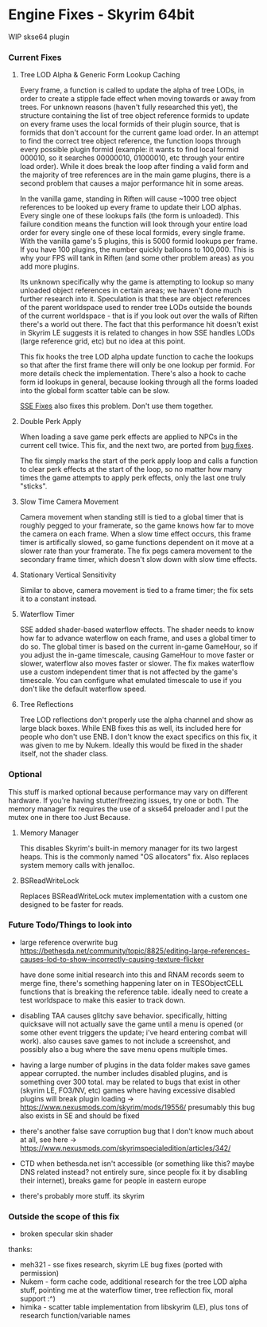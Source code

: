# Engine Fixes - Skyrim 64bit

WIP skse64 plugin

### Current Fixes

1. Tree LOD Alpha & Generic Form Lookup Caching

   Every frame, a function is called to update the alpha of tree LODs, in order to create a stipple fade effect when moving towards or away from trees. For unknown reasons (haven't fully researched this yet), the structure containing the list of tree object reference formids to update on every frame uses the local formids of their plugin source, that is formids that don't account for the current game load order. In an attempt to find the correct tree object reference, the function loops through every possible plugin formid (example: it wants to find local formid 000010, so it searches 00000010, 01000010, etc through your entire load order). While it does break the loop after finding a valid form and the majority of tree references are in the main game plugins, there is a second problem that causes a major performance hit in some areas.

   In the vanilla game, standing in Riften will cause ~1000 tree object references to be looked up every frame to update their LOD alphas. Every single one of these lookups fails (the form is unloaded). This failure condition means the function will look through your entire load order for every single one of these local formids, every single frame. With the vanilla game's 5 plugins, this is 5000 formid lookups per frame. If you have 100 plugins, the number quickly balloons to 100,000. This is why your FPS will tank in Riften (and some other problem areas) as you add more plugins.

   Its unknown specifically why the game is attempting to lookup so many unloaded object references in certain areas; we haven't done much further research into it. Speculation is that these are object references of the parent worldspace used to render tree LODs outside the bounds of the current worldspace - that is if you look out over the walls of Riften there's a world out there. The fact that this performance hit doesn't exist in Skyrim LE suggests it is related to changes in how SSE handles LODs (large reference grid, etc) but no idea at this point.

   This fix hooks the tree LOD alpha update function to cache the lookups so that after the first frame there will only be one lookup per formid. For more details check the implementation. There's also a hook to cache form id lookups in general, because looking through all the forms loaded into the global form scatter table can be slow.

   [SSE Fixes](https://www.nexusmods.com/skyrimspecialedition/mods/10547/) also fixes this problem. Don't use them together.

2. Double Perk Apply

   When loading a save game perk effects are applied to NPCs in the current cell twice. This fix, and the next two, are ported from [bug fixes](https://www.nexusmods.com/skyrim/mods/76747). 

   The fix simply marks the start of the perk apply loop and calls a function to clear perk effects at the start of the loop, so no matter how many times the game attempts to apply perk effects, only the last one truly "sticks".

3. Slow Time Camera Movement

   Camera movement when standing still is tied to a global timer that is roughly pegged to your framerate, so the game knows how far to move the camera on each frame. When a slow time effect occurs, this frame timer is artifically slowed, so game functions dependent on it move at a slower rate than your framerate. The fix pegs camera movement to the secondary frame timer, which doesn't slow down with slow time effects.

4. Stationary Vertical Sensitivity

   Similar to above, camera movement is tied to a frame timer; the fix sets it to a constant instead.

5. Waterflow Timer

   SSE added shader-based waterflow effects. The shader needs to know how far to advance waterflow on each frame, and uses a global timer to do so. The global timer is based on the current in-game GameHour, so if you adjust the in-game timescale, causing GameHour to move faster or slower, waterflow also moves faster or slower. The fix makes waterflow use a custom independent timer that is not affected by the game's timescale. You can configure what emulated timescale to use if you don't like the default waterflow speed.

6. Tree Reflections

	Tree LOD reflections don't properly use the alpha channel and show as large black boxes. While ENB fixes this as well, its included here for people who don't use ENB. I don't know the exact specifics on this fix, it was given to me by Nukem. Ideally this would be fixed in the shader itself, not the shader class.

### Optional

This stuff is marked optional because performance may vary on different hardware. If you're having stutter/freezing issues, try one or both. The memory manager fix requires the use of a skse64 preloader and I put the mutex one in there too Just Because.

1. Memory Manager

   This disables Skyrim's built-in memory manager for its two largest heaps. This is the commonly named "OS allocators" fix. Also replaces system memory calls with jenalloc.

2. BSReadWriteLock

   Replaces BSReadWriteLock mutex implementation with a custom one designed to be faster for reads.


### Future Todo/Things to look into

- large reference overwrite bug https://bethesda.net/community/topic/8825/editing-large-references-causes-lod-to-show-incorrectly-causing-texture-flicker
 
  have done some initial research into this and RNAM records seem to merge fine, there's something happening later on in TESObjectCELL functions that is breaking the reference table. ideally need to create a test worldspace to make this easier to track down.
- disabling TAA causes glitchy save behavior. specifically, hitting quicksave will not actually save the game until a menu is opened (or some other event triggers the update; i've heard entering combat will work). also causes save games to not include a screenshot, and possibly also a bug where the save menu opens multiple times.
- having a large number of plugins in the data folder makes save games appear corrupted. the number includes disabled plugins, and is something over 300 total. may be related to bugs that exist in other (skyrim LE, FO3/NV, etc) games where having excessive disabled plugins will break plugin loading -> https://www.nexusmods.com/skyrim/mods/19556/ presumably this bug also exists in SE and should be fixed
- there's another false save corruption bug that I don't know much about at all, see here -> https://www.nexusmods.com/skyrimspecialedition/articles/342/
- CTD when bethesda.net isn't accessible (or something like this? maybe DNS related instead? not entirely sure, since people fix it by disabling their internet), breaks game for people in eastern europe 
- there's probably more stuff. its skyrim

### Outside the scope of this fix

- broken specular skin shader

thanks:

- meh321 - sse fixes research, skyrim LE bug fixes (ported with permission)
- Nukem - form cache code, additional research for the tree LOD alpha stuff, pointing me at the waterflow timer, tree reflection fix, moral support :^)
- himika - scatter table implementation from libskyrim (LE), plus tons of research function/variable names




